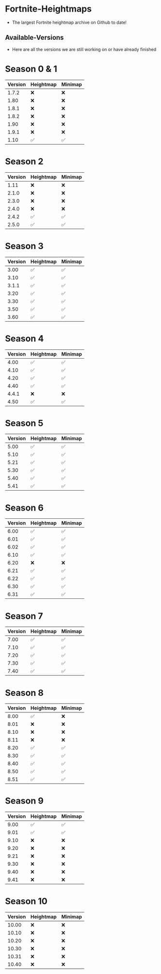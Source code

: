 # Fortnite-Heightmaps
* The largest Fortnite heightmap archive on Github to date!

## Available-Versions

* Here are all the versions we are still working on or have already finished


# Season 0 & 1
| Version   | Heightmap          | Minimap   |
| -------   | ------------------ | -------   |
| 1.7.2     | :x:                | :x:       |
| 1.80      | :x:                | :x:       |
| 1.8.1     | :x:                | :x:       |
| 1.8.2     | :x:                | :x:       |
| 1.90      | :x:                | :x:       |
| 1.9.1     | :x:                | :x:       |
| 1.10      | :white_check_mark: | :white_check_mark:|
# Season 2
| Version   | Heightmap          | Minimap   |
| -------   | ------------------ |-------    |
| 1.11      | :x:                | :x:       |
| 2.1.0     | :x:                | :x:       |
| 2.3.0     | :x:                | :x:       |
| 2.4.0     | :x:                | :x:       |
| 2.4.2     | :white_check_mark: | :white_check_mark:|
| 2.5.0     | :white_check_mark: | :white_check_mark:|
# Season 3
| Version   | Heightmap          | Minimap   |
| -------   | ------------------ |-------    |
| 3.00      | :white_check_mark: | :white_check_mark:|
| 3.10      | :white_check_mark: | :white_check_mark:|
| 3.1.1     | :white_check_mark: | :white_check_mark:|
| 3.20      | :white_check_mark: | :white_check_mark:|
| 3.30      | :white_check_mark: | :white_check_mark:|
| 3.50      | :white_check_mark: | :white_check_mark:|
| 3.60      | :white_check_mark: | :white_check_mark:|
# Season 4
| Version   | Heightmap          | Minimap   |
| -------   | ------------------ |-------    |
| 4.00      | :white_check_mark: | :white_check_mark:|
| 4.10      | :white_check_mark: | :white_check_mark:|
| 4.20      | :white_check_mark: | :white_check_mark:|
| 4.40      | :white_check_mark: | :white_check_mark:|
| 4.4.1     | :x:                | :x:       | |
| 4.50      | :white_check_mark: | :white_check_mark:|
# Season 5
| Version   | Heightmap          | Minimap   |
| -------   | ------------------ |-------    |
| 5.00      | :white_check_mark: | :white_check_mark:|
| 5.10      | :white_check_mark: | :white_check_mark:|
| 5.21      | :white_check_mark: | :white_check_mark:|
| 5.30      | :white_check_mark: | :white_check_mark:|
| 5.40      | :white_check_mark: | :white_check_mark:|
| 5.41      | :white_check_mark: | :white_check_mark:|
# Season 6
| Version   | Heightmap          | Minimap   |
| -------   | ------------------ |-------    |
| 6.00      | :white_check_mark: | :white_check_mark:|
| 6.01      | :white_check_mark: | :white_check_mark:|
| 6.02      | :white_check_mark: | :white_check_mark:|
| 6.10      | :white_check_mark: | :white_check_mark:|
| 6.20      | :x:                | :x:       |
| 6.21      | :white_check_mark: | :white_check_mark:|
| 6.22      | :white_check_mark: | :white_check_mark:|
| 6.30      | :white_check_mark: | :white_check_mark:|
| 6.31      | :white_check_mark: | :white_check_mark:|
# Season 7
| Version   | Heightmap          | Minimap   |
| -------   | ------------------ |-------    |
| 7.00      | :white_check_mark: | :white_check_mark:|
| 7.10      | :white_check_mark: | :white_check_mark:|
| 7.20      | :white_check_mark: | :white_check_mark:|
| 7.30      | :white_check_mark: | :white_check_mark:|
| 7.40      | :white_check_mark: | :white_check_mark:|
# Season 8
| Version   | Heightmap          | Minimap   |
| -------   | ------------------ |-------    |
| 8.00      | :white_check_mark: | :x:       |
| 8.01      | :x:                | :x:       |
| 8.10      | :x:                | :x:       |
| 8.11      | :x:                | :x:       |
| 8.20      | :white_check_mark: | :white_check_mark:|
| 8.30      | :white_check_mark: | :white_check_mark:|
| 8.40      | :white_check_mark: | :white_check_mark:|
| 8.50      | :white_check_mark: | :white_check_mark:|
| 8.51      | :white_check_mark: | :white_check_mark:|
# Season 9
| Version   | Heightmap          | Minimap   |
| -------   | ------------------ |-------    |
| 9.00      | :white_check_mark: | :white_check_mark:|
| 9.01      | :white_check_mark: | :white_check_mark:|
| 9.10      | :x:                | :x:       | |
| 9.20      | :x:                | :x:       | |
| 9.21      | :x:                | :x:       | |
| 9.30      | :x:                | :x:       | |
| 9.40      | :x:                | :x:       | |
| 9.41      | :x:                | :x:       | |
# Season 10
| Version   | Heightmap          | Minimap   |
| -------   | ------------------ |-------    |
| 10.00     | :x:                | :x:       |
| 10.10     | :x:                | :x:       |
| 10.20     | :x:                | :x:       |
| 10.30     | :x:                | :x:       |
| 10.31     | :x:                | :x:       |
| 10.40     | :x:                | :x:       |
